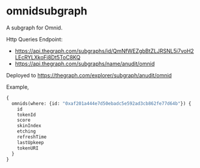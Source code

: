 # omnidsubgraph

A subgraph for Omnid.

Http Queries Endpoint:
- https://api.thegraph.com/subgraphs/id/QmNfWEZgbBtZLJRSNL5i7voH2LEcRYLXkoFi8Dt5ToC8KQ
-  https://api.thegraph.com/subgraphs/name/anudit/omnid

Deployed to https://thegraph.com/explorer/subgraph/anudit/omnid

Example,
```graphql
{
  omnids(where: {id: "0xaf201a444e7d50ebadc5e592ad3cb862fe77d64b"}) {
    id
    tokenId
    score
    skinIndex
    etching
    refreshTime
    lastUpkeep
    tokenURI
  }
}
```
